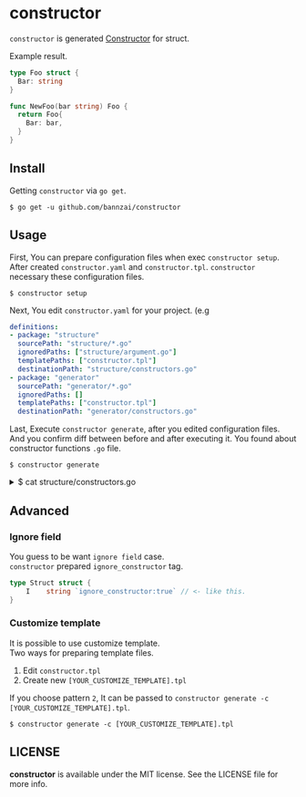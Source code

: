 # constructor
`constructor` is generated [Constructor](https://golang.org/doc/effective_go.html#composite_literals) for struct.

Example result.
```go
type Foo struct {
  Bar: string
}

func NewFoo(bar string) Foo {
  return Foo{
    Bar: bar,
  }
}
```

## Install
Getting `constructor` via `go get`.

```shell
$ go get -u github.com/bannzai/constructor
```

## Usage
First, You can prepare configuration files when exec `constructor setup`. After created `constructor.yaml` and `constructor.tpl`.
`constructor` necessary these configuration files.

```shell
$ constructor setup
```

Next, You edit `constructor.yaml` for your project.  (e.g

```yaml
definitions:
- package: "structure"
  sourcePath: "structure/*.go"
  ignoredPaths: ["structure/argument.go"]
  templatePaths: ["constructor.tpl"]
  destinationPath: "structure/constructors.go"
- package: "generator"
  sourcePath: "generator/*.go"
  ignoredPaths: []
  templatePaths: ["constructor.tpl"]
  destinationPath: "generator/constructors.go"
```

Last, Execute `constructor generate`, after you edited configuration files.   
And you confirm diff between before and after executing it. You found  about constructor functions `.go` file.

```shell
$ constructor generate
```

<details>

<summary> $ cat structure/constructors.go </summary>

```go
// DO NOT EDIT THIS FILE.
// File generated by constructor.
// https://github.com/bannzai/constructor
package structure

// NewCodeStructure insitanciate Code
func NewCodeStructure(
        filePath Path,
        structs []Struct,
) Code {
        return Code{
                FilePath: filePath,
                Structs:  structs,
        }
}

// NewFieldStructure insitanciate Field
func NewFieldStructure(
        name string,
        _type string,
) Field {
        return Field{
                Name: name,
                Type: _type,
        }
}

// NewStructStructure insitanciate Struct
func NewStructStructure(
        fields []Field,
        name string,
) Struct {
        return Struct{
                Fields: fields,
                Name:   name,
        }
}

// NewDefinitionStructure insitanciate Definition
func NewDefinitionStructure(
        destinationPath Path,
        ignoredPaths []Path,
        _package string,
        sourcePath Path,
        templateFilePaths []Path,
) Definition {
        return Definition{
                DestinationPath:   destinationPath,
                IgnoredPaths:      ignoredPaths,
                Package:           _package,
                SourcePath:        sourcePath,
                TemplateFilePaths: templateFilePaths,
        }
}

// NewYamlStructure insitanciate Yaml
func NewYamlStructure(
        definitions []Definition,
) Yaml {
        return Yaml{
                Definitions: definitions,
        }
}
```

</details>

## Advanced
### Ignore field
You guess to be want `ignore field` case.  
`constructor` prepared `ignore_constructor` tag.

```go
type Struct struct {
	I    string `ignore_constructor:true` // <- like this.
}
```

### Customize template
It is possible to use customize template.  
Two ways for preparing template files.  

1. Edit `constructor.tpl`
2. Create new `[YOUR_CUSTOMIZE_TEMPLATE].tpl`

If you choose pattern `2`, It can be passed to `constructor generate -c [YOUR_CUSTOMIZE_TEMPLATE].tpl`.

```shell
$ constructor generate -c [YOUR_CUSTOMIZE_TEMPLATE].tpl
```

## LICENSE
**constructor** is available under the MIT license. See the LICENSE file for more info.
